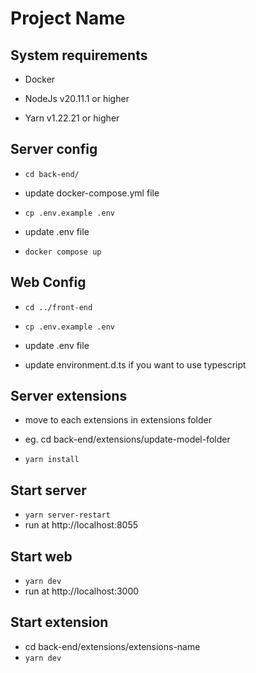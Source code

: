 # Project Name

## System requirements
 - Docker

 - NodeJs v20.11.1 or higher

 - Yarn v1.22.21 or higher

## Server config
 - `cd back-end/`

 - update docker-compose.yml file

 - `cp .env.example .env`

 - update .env file

 - `docker compose up`

## Web Config
 - `cd ../front-end`

 - `cp .env.example .env`

 - update .env file

 - update environment.d.ts if you want to use typescript

## Server extensions
 - move to each extensions in extensions folder 

 - eg. cd back-end/extensions/update-model-folder

 - `yarn install`

## Start server
 - `yarn server-restart`
 - run at http://localhost:8055

## Start web
 - `yarn dev`
 - run at http://localhost:3000

## Start extension 
 - cd back-end/extensions/extensions-name
 - `yarn dev`